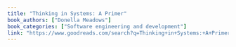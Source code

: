 ```yaml
---
title: "Thinking in Systems: A Primer"
book_authors: ["Donella Meadows"]
book_categories: ["Software engineering and development"]
link: "https://www.goodreads.com/search?q=Thinking+in+Systems:+A+Primer+Donella+Meadows"
---
```

